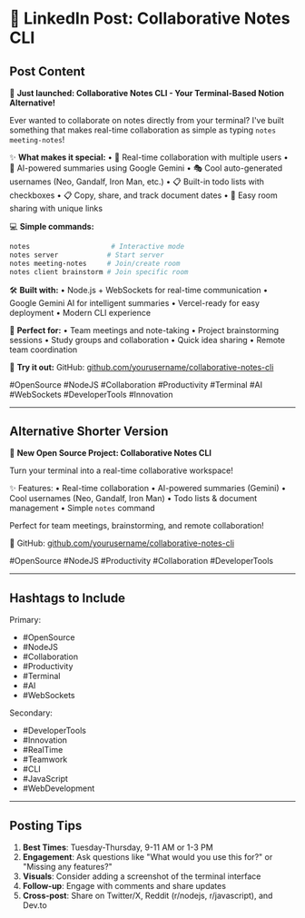 # 🚀 LinkedIn Post: Collaborative Notes CLI

## Post Content

🚀 **Just launched: Collaborative Notes CLI - Your Terminal-Based Notion Alternative!**

Ever wanted to collaborate on notes directly from your terminal? I've built something that makes real-time collaboration as simple as typing `notes meeting-notes`! 

✨ **What makes it special:**
• 🤝 Real-time collaboration with multiple users
• 🤖 AI-powered summaries using Google Gemini
• 🎭 Cool auto-generated usernames (Neo, Gandalf, Iron Man, etc.)
• 📋 Built-in todo lists with checkboxes
• 📋 Copy, share, and track document dates
• 🔗 Easy room sharing with unique links

💻 **Simple commands:**
```bash
notes                    # Interactive mode
notes server            # Start server
notes meeting-notes     # Join/create room
notes client brainstorm # Join specific room
```

🛠️ **Built with:**
• Node.js + WebSockets for real-time communication
• Google Gemini AI for intelligent summaries
• Vercel-ready for easy deployment
• Modern CLI experience

🎯 **Perfect for:**
• Team meetings and note-taking
• Project brainstorming sessions
• Study groups and collaboration
• Quick idea sharing
• Remote team coordination

🔗 **Try it out:**
GitHub: [github.com/yourusername/collaborative-notes-cli](https://github.com/yourusername/collaborative-notes-cli)

#OpenSource #NodeJS #Collaboration #Productivity #Terminal #AI #WebSockets #DeveloperTools #Innovation

---

## Alternative Shorter Version

🚀 **New Open Source Project: Collaborative Notes CLI**

Turn your terminal into a real-time collaborative workspace! 

✨ Features:
• Real-time collaboration
• AI-powered summaries (Gemini)
• Cool usernames (Neo, Gandalf, Iron Man)
• Todo lists & document management
• Simple `notes` command

Perfect for team meetings, brainstorming, and remote collaboration!

🔗 GitHub: [github.com/yourusername/collaborative-notes-cli](https://github.com/yourusername/collaborative-notes-cli)

#OpenSource #NodeJS #Productivity #Collaboration #DeveloperTools

---

## Hashtags to Include

Primary:
- #OpenSource
- #NodeJS  
- #Collaboration
- #Productivity
- #Terminal
- #AI
- #WebSockets

Secondary:
- #DeveloperTools
- #Innovation
- #RealTime
- #Teamwork
- #CLI
- #JavaScript
- #WebDevelopment

---

## Posting Tips

1. **Best Times**: Tuesday-Thursday, 9-11 AM or 1-3 PM
2. **Engagement**: Ask questions like "What would you use this for?" or "Missing any features?"
3. **Visuals**: Consider adding a screenshot of the terminal interface
4. **Follow-up**: Engage with comments and share updates
5. **Cross-post**: Share on Twitter/X, Reddit (r/nodejs, r/javascript), and Dev.to
